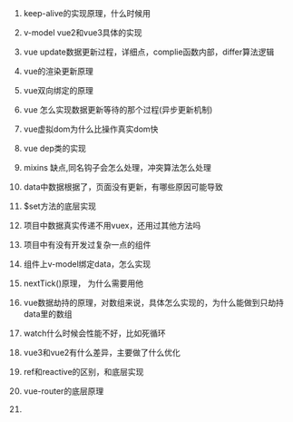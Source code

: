 1. keep-alive的实现原理，什么时候用

2. v-model vue2和vue3具体的实现

3. vue update数据更新过程，详细点，complie函数内部，differ算法逻辑

4. vue的渲染更新原理

5. vue双向绑定的原理

6. vue 怎么实现数据更新等待的那个过程(异步更新机制)

7. vue虚拟dom为什么比操作真实dom快

8. vue dep类的实现

9. mixins 缺点,同名钩子会怎么处理，冲突算法怎么处理

10. data中数据根据了，页面没有更新，有哪些原因可能导致

11. $set方法的底层实现

12. 项目中数据真实传递不用vuex，还用过其他方法吗

13. 项目中有没有开发过复杂一点的组件

14. 组件上v-model绑定data，怎么实现

15. nextTick()原理， 为什么需要用他

16. vue数据劫持的原理，对数组来说，具体怎么实现的，为什么能做到只劫持data里的数组

17. watch什么时候会性能不好，比如死循环

18. vue3和vue2有什么差异，主要做了什么优化

19. ref和reactive的区别，和底层实现

20. vue-router的底层原理

21. 